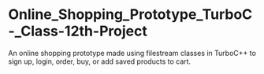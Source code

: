 # Online_Shopping_Prototype_TurboC-_Class-12th-Project
An online shopping prototype made using filestream classes in TurboC++ to sign up, login, order, buy, or add saved products to cart.
